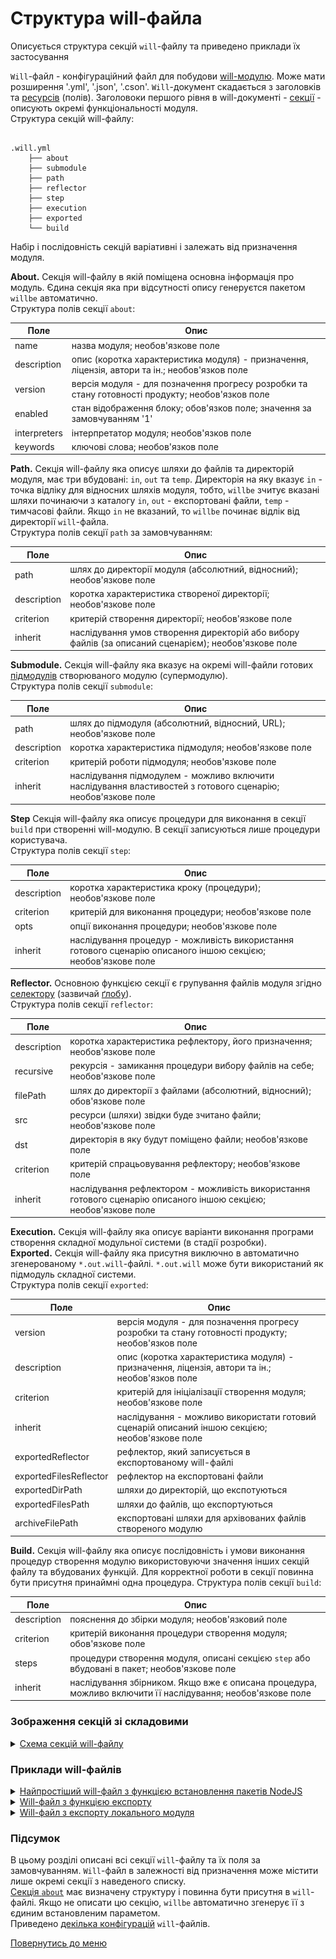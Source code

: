 # Структура will-файла

Описується структура секцій `will`-файлу та приведено приклади їх застосування

`Will`-файл - конфігураційний файл для побудови [will-модулю](Concepts.ukr.md#module). Може мати розширення '.yml', '.json', '.cson'. `Will`-документ скадається з заголовків та [ресурсів](Concepts.ukr.md#resource) (полів). Заголовоки першого рівня в will-документі - [секції](Concepts.ukr.md#will-file-section) - описують окремі функціональності модуля.  
Структура секцій will-файлу:

```

.will.yml
    ├── about
    ├── submodule
    ├── path
    ├── reflector
    ├── step
    ├── execution
    ├── exported
    └── build

```
Набір і послідовність секцій варіативні і залежать від призначення модуля.

<a name="about"></a> **About.** Секція will-файлу в якій поміщена основна інформація про модуль. Єдина секція яка при відсутності опису генеруєтся пакетом `willbe` автоматично.     
Структура полів секції `about`:

| Поле           | Опис                                    |
|----------------|-----------------------------------------|
| name           | назва модуля; необов'язкове поле        |
| description    | опис (коротка характеристика модуля) - призначення, ліцензія, автори та ін.; необов'язков поле    |
| version        | версія модуля - для позначення прогресу розробки та стану готовності продукту; необов'язков поле  |
| enabled        | стан відображення блоку; обов'язков поле; значення за замовчуванням '1' |
| interpreters   | інтерпретатор модуля; необов'язков поле |
| keywords       | ключові слова; необов'язков поле        |  

<a name="path"></a> **Path.** Секція will-файлу яка описує шляхи до файлів та директорій модуля, має три вбудовані: `in`, `out` та `temp`. Директорія на яку вказує `in` - точка відліку для відносних шляхів модуля, тобто,  `willbe` зчитує вказані шляхи починаючи з каталогу `in`, `out` - експортовані файли, `temp` - тимчасові файли. Якщо `in` не вказаний, то `willbe` починає відлік від директорії `will`-файла.   
Структура полів секції `path` за замовчуванням:   

| Поле           | Опис                                    |
|----------------|-----------------------------------------|
| path           | шлях до директорії модуля (абсолютний, відносний); необов'язкове поле |
| description    | коротка характеристика створеної директорії; необов'язкове поле     |
| criterion      | критерій створення директорії; необов'язкове поле                   |
| inherit        | наслідування умов створення директорій або вибору файлів (за описаний сценарієм); необов'язкове поле  |  

<a name="submodule"></a> **Submodule.** Секція will-файлу яка вказує на окремі will-файли готових [підмодулів](Concepts.ukr.md#submodule) створюваного модулю (супермодулю).  
Структура полів секції `submodule`:  

| Поле           | Опис                                   |
|----------------|----------------------------------------|
| path           | шлях до підмодуля (абсолютний, відносний, URL); необов'язкове поле |
| description    | коротка характеристика підмодуля; необов'язкове поле               |
| criterion      | критерій роботи підмодуля; необов'язкове поле                      |
| inherit        | наслідування підмодулем - можливо включити наслідування властивостей з готового сценарію; необов'язкове поле    |  

<a name="step"></a> **Step** Секція will-файлу яка описує процедури для виконання в секції `build` при створенні will-модулю. В секції записуються лише процедури користувача.  
Структура полів секції `step`:   

| Поле           | Опис                                   |
|----------------|----------------------------------------|
| description    | коротка характеристика кроку (процедури); необов'язкове поле       |
| criterion      | критерій для виконання процедури; необов'язкове поле               |
| opts           | опції виконання процедури; необов'язкове поле                      |
| inherit        | наслідування процедур - можливість використання готового сценарію описаного іншою секцією; необов'язкове поле    |

<a name="reflector"></a> **Reflector.** Основною функцією секції є групування файлів модуля згідно [селектору](Concepts.ukr.md#selector) (зазвичай [ґлобу](Concepts.ukr.md#selector-with-glob)).   
Структура полів секції `reflector`:  

| Поле           | Опис                                   |
|----------------|----------------------------------------|
| description    | коротка характеристика рефлектору, його призначення; необов'язкове поле  |
| recursive      | рекурсія - замикання процедури вибору файлів на себе; необов'язкове поле |
| filePath       | шлях до директорії з файлами (абсолютний, відносний); обов'язкове поле   |
| src            | ресурси (шляхи) звідки буде зчитано файли; необов'язкове поле            |
| dst            | директорія в яку будут поміщено файли; необов'язкове поле                |
| criterion      | критерій спрацьовування рефлектору; необов'язкове поле                   |
| inherit        | наслідування рефлектором - можливість використання готового сценарію описаного іншою секцією; необов'язкове поле    |

<a name="execution"></a> **Execution.** Секція will-файлу яка описує варіанти виконання програми створення складної модульної системи (в стадії розробки).  
<a name="exported"></a> **Exported.** Секція will-файлу яка присутня виключно в автоматично згенерованому `*.out.will`-файлі. `*.out.will` може бути використаний як підмодуль складної системи.  
Структура полів секції `exported`:  

| Поле                     | Опис                                   |
|--------------------------|----------------------------------------|
| version                  | версія модуля - для позначення прогресу розробки та стану готовності продукту; необов'язков поле |
| description              | опис (коротка характеристика модуля) - призначення, ліцензія, автори та ін.; необов'язков поле   |
| criterion                | критерій для ініціалізації створення модуля; необов'язкове поле                                  |
| inherit                  | наслідування - можливо використати готовий сценарій описаний іншою секцією; необов'язкове поле   |
| exportedReflector        | рефлектор, який записується в експортованому will-файлі      |
| exportedFilesReflector   | рефлектор на експортовані файли                              |  
| exportedDirPath          | шляхи до директорій, що експотуються                         |
| exportedFilesPath        | шляхи до файлів, що експортуються                            |
| archiveFilePath          | експортовані шляхи для архівованих файлів створеного модулю  |

<a name="build"></a> **Build.** Секція will-файлу яка описує послідовність і умови виконання процедур створення модулю використовуючи значення інших секцій файлу та вбудованих функцій. Для корректної роботи в секції повинна бути присутня принаймні одна процедура. 
Структура полів секції `build`:  

| Поле          | Опис                                    |
|---------------|-----------------------------------------|
| description   | пояснення до збірки модуля; необов'язковий поле                          |  
| criterion     | критерій виконання процедури створення модуля; обов'язкове поле          |
| steps         | процедури створення модуля, описані секцією `step` або вбудовані в пакет; необов'язкове поле                |
| inherit       | наслідування збірником. Якщо вже є описана процедура, можливо включити її наслідування; необов'язкове поле  |  

### Зображення секцій зі складовими
<details>
  <summary><u>Схема секцій will-файлу</u></summary>
<p> </p>
<p>Секція 'path'</p>

![path.section.ukr](./Images/path.section.ukr.png)

<p> </p>
<p>Секція 'submodule'</p>

![submodule.section.ukr](./Images/submodule.section.ukr.png)

<p> </p>
<p>Секція 'reflector'</p>

![reflector.section.ukr](./Images/reflector.section.ukr.png)

</details>

### <a name="examples"></a> Приклади will-файлів

<details>
  <summary><u>Найпростіший will-файл з функцією встановлення пакетів NodeJS</u></summary>

```yaml

about :

  name : first
  description : "First module"
  version : 0.0.1

step :

  npm.install :
    currentPath : '.'
    shell : npm install

build :

  debug:
    criterion :
      default : 1
    steps :
      - npm.install
```

Детальніше в розділі [First will-file](First_will_file.md)
</details>

<details>
  <summary><u>Will-файл з функцією експорту</u></summary>

```yaml

About
  name : 'listing'
  description : 'Module for listing'
  version : '0.0.1'
  enabled : 1

Paths
  in : 'in'
  out : 'out'
  export : 'proto'

step::export.proto
  opts :
    tar : 0
    export : path::export
  inherit :
    export

build::export
  criterion :
    default : 1
    export : 1
  steps :
    export.proto
```
</details>


<details>
  <summary><u>Will-файл з експорту локального модуля</u></summary>

```yaml

about :

  name : semantic-ui
  version : 2.0.7

path :

  out : '.'
  export : '.'

step  :
  export.semantic :
      inherit : export
      tar : 0
      export : path::export

build :
  export :
      criterion :
          default : 1
          export : 1
      steps :
          - export.semantic  
```

</details>

### <a name="conclusion"></a> Підсумок
В цьому розділі описані всі секції `will`-файлу та їх поля за замовчуванням. `Will`-файл в залежності від призначення може містити лише окремі секції з наведеного списку.  
[Секція `about`](#about) має визначену структуру і повинна бути присутня в `will`-файлі. Якщо не описати цю секцію, `willbe` автоматично згенерує її з єдиним встановленим параметом.  
Приведено [декілька конфігурацій](#examples) `will`-файлів.

[Повернутись до меню](Topics.ukr.md)
